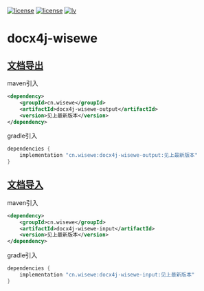 [![license](https://img.shields.io/badge/JDK-8+-green)](https://www.oracle.com/java/technologies/javase/javase-jdk8-downloads.html) [![license](https://img.shields.io/badge/License-Apache--2.0-red)](./LICENSE)  [![lv](https://img.shields.io/badge/dynamic/json?style=flat-square&label=%E6%9C%80%E6%96%B0%E7%89%88%E6%9C%AC&url=https://gitee.com/api/v5/repos/PasseRR/docx4j-wisewe/releases/latest&query=$.tag_name)](https://gitee.com/PasseRR/docx4j-wisewe/releases)

# docx4j-wisewe

## [文档导出](./docx4j-wisewe-output/README.md)

maven引入

```xml
<dependency>
    <groupId>cn.wisewe</groupId>
    <artifactId>docx4j-wisewe-output</artifactId>
    <version>见上最新版本</version>
</dependency>
```

gradle引入

```groovy
dependencies {
    implementation "cn.wisewe:docx4j-wisewe-output:见上最新版本"
}
```

## [文档导入](./docx4j-wisewe-input/README.md)

maven引入

```xml
<dependency>
    <groupId>cn.wisewe</groupId>
    <artifactId>docx4j-wisewe-input</artifactId>
    <version>见上最新版本</version>
</dependency>
```

gradle引入

```groovy
dependencies {
    implementation "cn.wisewe:docx4j-wisewe-input:见上最新版本"
}
```
